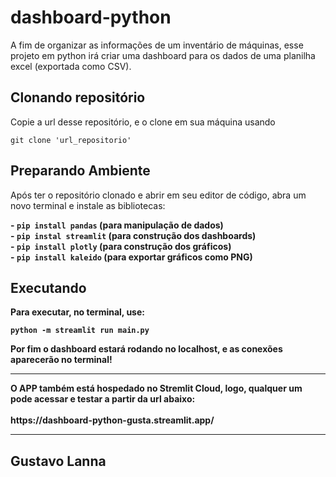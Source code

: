 # dashboard-python
A fim de organizar as informações de um inventário de máquinas, esse projeto em python irá criar uma dashboard para os dados de uma planilha excel (exportada como CSV).
<br>
<h2>Clonando repositório</h2>
Copie a url desse repositório, e o clone em sua máquina usando

`git clone 'url_repositorio'`

<h2>Preparando Ambiente</h2>
Após ter o repositório clonado e abrir em seu editor de código, abra um novo terminal e instale as bibliotecas:<br>

<b>- `pip install pandas` (para manipulação de dados)<br></b>
<b>- `pip instal streamlit` (para construção dos dashboards)<br></b>
<b>- `pip install plotly` (para construção dos gráficos)<br></b>
<b>- `pip install kaleido` (para exportar gráficos como PNG)<br><b>

<h2>Executando</h2>
Para executar, no terminal, use:

`python -m streamlit run main.py` 

Por fim o dashboard estará rodando no localhost, e as conexões aparecerão no terminal!

<hr>
O APP também está hospedado no Stremlit Cloud, logo, qualquer um pode acessar e testar a partir da url abaixo: <br><br>
https://dashboard-python-gusta.streamlit.app/

<hr>
<h2>Gustavo Lanna</h2>
